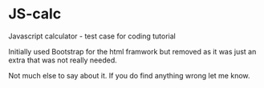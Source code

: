 # **JS-calc**

Javascript calculator - test case for coding tutorial

Initially used Bootstrap for the html framwork but removed as it was just an extra that was not really needed.

Not much else to say about it. If you do find anything wrong let me know.
